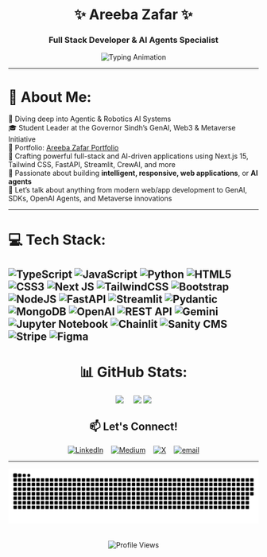 <div align="center">
  
# ✨ Areeba Zafar ✨  
### Full Stack Developer & AI Agents Specialist
  
![Typing Animation](https://readme-typing-svg.demolab.com?font=Fira+Code&weight=600&size=26&duration=3000&pause=500&color=6366F1&center=true&vCenter=true&width=500&lines=Building+Intelligent+Web+Apps;OpenAI+SDK+Expert;Next.js+%7C+TypeScript+%7C+Python;AI+Agents+Enthusiast;Full+Stack+Developer)

</div>

---

# 💫 About Me:
🧠 Diving deep into Agentic & Robotics AI Systems  <br>🎓 Student Leader at the Governor Sindh’s GenAI, Web3 & Metaverse Initiative  <br>🔗 Portfolio: [Areeba Zafar Portfolio](https://my-portfolio-nextjs-brown.vercel.app/)  <br>🚀 Crafting powerful full-stack and AI-driven applications using Next.js 15, Tailwind CSS, FastAPI, Streamlit, CrewAI, and more  <br>🤝 Passionate about building **intelligent, responsive, web applications**, or **AI agents**  <br>💬 Let’s talk about anything from modern web/app development to GenAI, SDKs, OpenAI Agents, and Metaverse innovations

---

# 💻 Tech Stack:
![TypeScript](https://img.shields.io/badge/typescript-%23007ACC.svg?style=for-the-badge&logo=typescript&logoColor=white) ![JavaScript](https://img.shields.io/badge/javascript-%23323330.svg?style=for-the-badge&logo=javascript&logoColor=%23F7DF1E) ![Python](https://img.shields.io/badge/python-3670A0?style=for-the-badge&logo=python&logoColor=ffdd54) ![HTML5](https://img.shields.io/badge/html5-%23E34F26.svg?style=for-the-badge&logo=html5&logoColor=white) ![CSS3](https://img.shields.io/badge/css3-%231572B6.svg?style=for-the-badge&logo=css3&logoColor=white) ![Next JS](https://img.shields.io/badge/Next-black?style=for-the-badge&logo=next.js&logoColor=white) ![TailwindCSS](https://img.shields.io/badge/tailwindcss-%2338B2AC.svg?style=for-the-badge&logo=tailwind-css&logoColor=white) ![Bootstrap](https://img.shields.io/badge/bootstrap-%23563D7C.svg?style=for-the-badge&logo=bootstrap&logoColor=white) ![NodeJS](https://img.shields.io/badge/node.js-6DA55F?style=for-the-badge&logo=node.js&logoColor=white) ![FastAPI](https://img.shields.io/badge/FastAPI-005571?style=for-the-badge&logo=fastapi) ![Streamlit](https://img.shields.io/badge/Streamlit-FF4B4B?style=for-the-badge&logo=Streamlit&logoColor=white) ![Pydantic](https://img.shields.io/badge/pydantic-%2300C4CC.svg?style=for-the-badge&logo=pydantic&logoColor=white) ![MongoDB](https://img.shields.io/badge/MongoDB-%234ea94b.svg?style=for-the-badge&logo=mongodb&logoColor=white) ![OpenAI](https://img.shields.io/badge/OpenAI-412991?style=for-the-badge&logo=openai&logoColor=white) ![REST API](https://img.shields.io/badge/REST_API-FF6C37?style=for-the-badge&logo=rest&logoColor=white) ![Gemini](https://img.shields.io/badge/Gemini-ffcc00?style=for-the-badge&logo=google&logoColor=black) ![Jupyter Notebook](https://img.shields.io/badge/Jupyter%20Notebook-F37626.svg?style=for-the-badge&logo=jupyter&logoColor=white) ![Chainlit](https://img.shields.io/badge/Chainlit-663399.svg?style=for-the-badge&logo=lightning&logoColor=white) ![Sanity CMS](https://img.shields.io/badge/Sanity%20CMS-F03E2F?style=for-the-badge&logo=sanity&logoColor=white) ![Stripe](https://img.shields.io/badge/Stripe-008CDD.svg?style=for-the-badge&logo=stripe&logoColor=white) ![Figma](https://img.shields.io/badge/figma-%23F24E1E.svg?style=for-the-badge&logo=figma&logoColor=white)
---

<div align="center">

# 📊 GitHub Stats:
![](https://github-readme-stats.vercel.app/api?username=AreebaZafarChohan&theme=dark&hide_border=false&include_all_commits=false&count_private=false) &nbsp;&nbsp;&nbsp;&nbsp;![](https://github-readme-stats.vercel.app/api/top-langs/?username=AreebaZafarChohan&theme=dark&hide_border=false&include_all_commits=false&count_private=false&layout=compact)
![](https://nirzak-streak-stats.vercel.app/?user=AreebaZafarChohan&theme=dark&hide_border=false)


</div>

<div align="center">

## 📫 Let's Connect!

[![LinkedIn](https://img.shields.io/badge/LinkedIn-%230077B5.svg?logo=linkedin&logoColor=white)](https://linkedin.com/in/https://linkedin.com/in/areeba-zafar-973917303/?lipi=urn%3Ali%3Apage%3Ad_flagship3_feed%3BzfO8grE8QqedA7qRjG98FA%3D%3D)&nbsp;&nbsp;&nbsp; [![Medium](https://img.shields.io/badge/Medium-12100E?logo=medium&logoColor=white)](https://medium.com/@https://medium.com/@areebazafar715)&nbsp;&nbsp;&nbsp; [![X](https://img.shields.io/badge/X-black.svg?logo=X&logoColor=white)](https://x.com/https://x.com/areebazafar715) &nbsp;&nbsp;&nbsp;[![email](https://img.shields.io/badge/Email-D14836?logo=gmail&logoColor=white)](mailto:areebazafar715@gmail.com) 

</div>

---

<div align="center">
  
![snake gif](https://github.com/AreebaZafarChohan/AreebaZafarChohan/blob/output/github-snake-dark.svg)
  
  <div/>

<div align="center" style="margin-top: 2rem;">
  <img src="https://komarev.com/ghpvc/?username=AreebaZafarChohan&label=Profile%20views&color=6366F1&style=flat" alt="Profile Views" />
</div>
